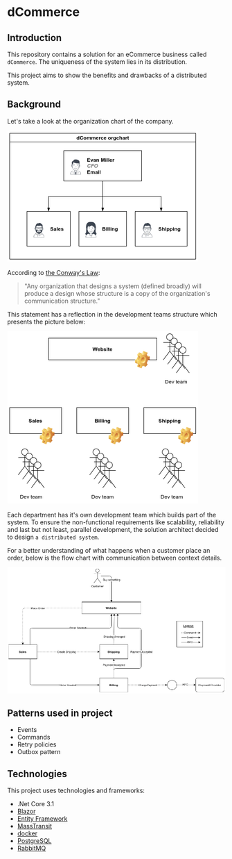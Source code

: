# dCommerce

## Introduction

This repository contains a solution for an eCommerce business called `dCommerce`. The uniqueness of the system lies in its distribution. 

This project aims to show the benefits and drawbacks of a distributed system.

## Background

Let's take a look at the organization chart of the company.

![Organization chart](./docs/org_chart.png)

According to [the Conway's Law](https://en.wikipedia.org/wiki/Conway%27s_law):

> "Any organization that designs a system (defined broadly) will produce a design whose structure is a copy of the organization's communication structure."

This statement has a reflection in the development teams structure which presents the picture below:

![Dev teams](./docs/dev_teams.png)

Each department has it's own development team which builds part of the system. To ensure the non-functional requirements like scalability, reliability and last but not least, parallel development, the solution architect decided to design `a distributed system`.

For a better understanding of what happens when a customer place an order, below is the flow chart with communication between context details.

![Order flow](./docs/order_flow.png)

## Patterns used in project

- Events
- Commands
- Retry policies
- Outbox pattern

## Technologies

This project uses technologies and frameworks:
- .Net Core 3.1
- [Blazor](https://docs.microsoft.com/en-us/aspnet/core/blazor/?view=aspnetcore-3.1)
- [Entity Framework](https://docs.microsoft.com/en-us/ef/)
- [MassTransit](https://masstransit-project.com/)
- [docker](https://www.docker.com/)
- [PostgreSQL](https://www.postgresql.org/)
- [RabbitMQ](https://www.rabbitmq.com/)